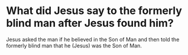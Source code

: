 # What did Jesus say to the formerly blind man after Jesus found him?

Jesus asked the man if he believed in the Son of Man and then told the formerly blind man that he (Jesus) was the Son of Man.
